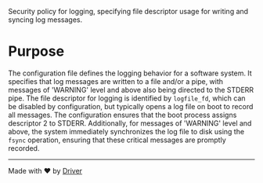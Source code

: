 <!--------------------------------------------------------------------------------->
<!-- IMPORTANT: This file is auto-generated by Driver (https://driver.ai). -------->
<!-- Manual edits may be overwritten on future commits. --------------------------->
<!--------------------------------------------------------------------------------->

Security policy for logging, specifying file descriptor usage for writing and syncing log messages.

# Purpose
The configuration file defines the logging behavior for a software system. It specifies that log messages are written to a file and/or a pipe, with messages of 'WARNING' level and above also being directed to the STDERR pipe. The file descriptor for logging is identified by `logfile_fd`, which can be disabled by configuration, but typically opens a log file on boot to record all messages. The configuration ensures that the boot process assigns descriptor 2 to STDERR. Additionally, for messages of 'WARNING' level and above, the system immediately synchronizes the log file to disk using the `fsync` operation, ensuring that these critical messages are promptly recorded.

---
Made with ❤️ by [Driver](https://www.driver.ai/)